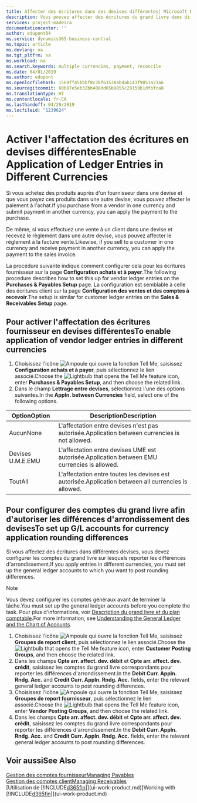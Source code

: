 ```yaml
---
title: Affecter des écritures dans des devises différentes| Microsoft Docs
description: Vous pouvez affecter des écritures du grand livre dans différentes devises, par exemple si vous vendez à un client dans une devise et recevez le paiement dans une autre devise.
services: project-madeira
documentationcenter: ''
author: edupont04
ms.service: dynamics365-business-central
ms.topic: article
ms.devlang: na
ms.tgt_pltfrm: na
ms.workload: na
ms.search.keywords: multiple currencies, payment, reconcile
ms.date: 04/01/2019
ms.author: edupont
ms.openlocfilehash: 1569ff45bbbf8c3bf63538abdab143f9851a23a6
ms.sourcegitcommit: 60b87e5eb32bb408dd65b9855c29159b1dfbfca8
ms.translationtype: HT
ms.contentlocale: fr-CA
ms.lasthandoff: 04/29/2019
ms.locfileid: "1239624"
---
```

# <a name="enable-application-of-ledger-entries-in-different-currencies"></a><span data-ttu-id="828ae-103">Activer l'affectation des écritures en devises différentes</span><span class="sxs-lookup"><span data-stu-id="828ae-103">Enable Application of Ledger Entries in Different Currencies</span></span>
<span data-ttu-id="828ae-104">Si vous achetez des produits auprès d'un fournisseur dans une devise et que vous payez ces produits dans une autre devise, vous pouvez affecter le paiement à l'achat.</span><span class="sxs-lookup"><span data-stu-id="828ae-104">If you purchase from a vendor in one currency and submit payment in another currency, you can apply the payment to the purchase.</span></span>

<span data-ttu-id="828ae-105">De même, si vous effectuez une vente à un client dans une devise et recevez le règlement dans une autre devise, vous pouvez affecter le règlement à la facture vente.</span><span class="sxs-lookup"><span data-stu-id="828ae-105">Likewise, if you sell to a customer in one currency and receive payment in another currency, you can apply the payment to the sales invoice.</span></span>

<span data-ttu-id="828ae-106">La procédure suivante indique comment configurer cela pour les écritures fournisseur sur la page **Configuration achats et à payer**.</span><span class="sxs-lookup"><span data-stu-id="828ae-106">The following procedure describes how to set this up for vendor ledger entries on the **Purchases & Payables Setup** page.</span></span> <span data-ttu-id="828ae-107">La configuration est semblable à celle des écritures client sur la page **Configuration des ventes et des comptes à recevoir**.</span><span class="sxs-lookup"><span data-stu-id="828ae-107">The setup is similar for customer ledger entries on the **Sales & Receivables Setup** page.</span></span>

## <a name="to-enable-application-of-vendor-ledger-entries-in-different-currencies"></a><span data-ttu-id="828ae-108">Pour activer l'affectation des écritures fournisseur en devises différentes</span><span class="sxs-lookup"><span data-stu-id="828ae-108">To enable application of vendor ledger entries in different currencies</span></span>
1. <span data-ttu-id="828ae-109">Choisissez l'icône ![Ampoule qui ouvre la fonction Tell Me](media/ui-search/search_small.png "Dites-moi ce que vous voulez faire"), saisissez **Configuration achats et à payer**, puis sélectionnez le lien associé.</span><span class="sxs-lookup"><span data-stu-id="828ae-109">Choose the ![Lightbulb that opens the Tell Me feature](media/ui-search/search_small.png "Tell me what you want to do") icon, enter **Purchases & Payables Setup**, and then choose the related link.</span></span>
2. <span data-ttu-id="828ae-110">Dans le champ **Lettrage entre devises**, sélectionnez l'une des options suivantes.</span><span class="sxs-lookup"><span data-stu-id="828ae-110">In the **Appln. between Currencies** field, select one of the following options.</span></span>

| <span data-ttu-id="828ae-111">Option</span><span class="sxs-lookup"><span data-stu-id="828ae-111">Option</span></span> | <span data-ttu-id="828ae-112">Description</span><span class="sxs-lookup"><span data-stu-id="828ae-112">Description</span></span> |
| --- | --- |
| <span data-ttu-id="828ae-113">Aucun</span><span class="sxs-lookup"><span data-stu-id="828ae-113">None</span></span> |<span data-ttu-id="828ae-114">L'affectation entre devises n'est pas autorisée.</span><span class="sxs-lookup"><span data-stu-id="828ae-114">Application between currencies is not allowed.</span></span> |
| <span data-ttu-id="828ae-115">Devises U.M.E.</span><span class="sxs-lookup"><span data-stu-id="828ae-115">EMU</span></span> |<span data-ttu-id="828ae-116">L'affectation entre devises UME est autorisée.</span><span class="sxs-lookup"><span data-stu-id="828ae-116">Application between EMU currencies is allowed.</span></span> |
| <span data-ttu-id="828ae-117">Tout</span><span class="sxs-lookup"><span data-stu-id="828ae-117">All</span></span> |<span data-ttu-id="828ae-118">L'affectation entre toutes les devises est autorisée.</span><span class="sxs-lookup"><span data-stu-id="828ae-118">Application between all currencies is allowed.</span></span> |

## <a name="to-set-up-gl-accounts-for-currency-application-rounding-differences"></a><span data-ttu-id="828ae-119">Pour configurer des comptes du grand livre afin d'autoriser les différences d'arrondissement des devises</span><span class="sxs-lookup"><span data-stu-id="828ae-119">To set up G/L accounts for currency application rounding differences</span></span>  
<span data-ttu-id="828ae-120">Si vous affectez des écritures dans différentes devises, vous devez configurer les comptes du grand livre sur lesquels reporter les différences d'arrondissement.</span><span class="sxs-lookup"><span data-stu-id="828ae-120">If you apply entries in different currencies, you must set up the general ledger accounts to which you want to post rounding differences.</span></span>  

> [!NOTE]  
>  <span data-ttu-id="828ae-121">Vous devez configurer les comptes généraux avant de terminer la tâche.</span><span class="sxs-lookup"><span data-stu-id="828ae-121">You must set up the general ledger accounts before you complete the task.</span></span> <span data-ttu-id="828ae-122">Pour plus d'informations, voir [Description du grand livre et du plan comptable](finance-general-ledger.md).</span><span class="sxs-lookup"><span data-stu-id="828ae-122">For more information, see [Understanding the General Ledger and the Chart of Accounts](finance-general-ledger.md).</span></span>

1. <span data-ttu-id="828ae-123">Choisissez l'icône ![Ampoule qui ouvre la fonction Tell Me](media/ui-search/search_small.png "Dites-moi ce que vous voulez faire"), saisissez **Groupes de report client**, puis sélectionnez le lien associé.</span><span class="sxs-lookup"><span data-stu-id="828ae-123">Choose the ![Lightbulb that opens the Tell Me feature](media/ui-search/search_small.png "Tell me what you want to do") icon, enter **Customer Posting Groups**, and then choose the related link.</span></span>  
2. <span data-ttu-id="828ae-124">Dans les champs **Cpte arr. affect. dev. débit** et **Cpte arr. affect. dev. crédit**, saisissez les comptes du grand livre correspondants pour reporter les différences d'arrondissement.</span><span class="sxs-lookup"><span data-stu-id="828ae-124">In the **Debit Curr. Appln. Rndg. Acc.** and **Credit Curr. Appln. Rndg. Acc.** fields, enter the relevant general ledger accounts to post rounding differences.</span></span>  
3. <span data-ttu-id="828ae-125">Choisissez l'icône ![Ampoule qui ouvre la fonction Tell Me](media/ui-search/search_small.png "Dites-moi ce que vous voulez faire"), saisissez **Groupes de report fournisseur**, puis sélectionnez le lien associé.</span><span class="sxs-lookup"><span data-stu-id="828ae-125">Choose the ![Lightbulb that opens the Tell Me feature](media/ui-search/search_small.png "Tell me what you want to do") icon, enter **Vendor Posting Groups**, and then choose the related link.</span></span>  
4. <span data-ttu-id="828ae-126">Dans les champs **Cpte arr. affect. dev. débit** et **Cpte arr. affect. dev. crédit**, saisissez les comptes du grand livre correspondants pour reporter les différences d'arrondissement.</span><span class="sxs-lookup"><span data-stu-id="828ae-126">In the **Debit Curr. Appln. Rndg. Acc.** and **Credit Curr. Appln. Rndg. Acc.** fields, enter the relevant general ledger accounts to post rounding differences.</span></span>  

## <a name="see-also"></a><span data-ttu-id="828ae-127">Voir aussi</span><span class="sxs-lookup"><span data-stu-id="828ae-127">See Also</span></span>
[<span data-ttu-id="828ae-128">Gestion des comptes fournisseur</span><span class="sxs-lookup"><span data-stu-id="828ae-128">Managing Payables</span></span>](payables-manage-payables.md)  
[<span data-ttu-id="828ae-129">Gestion des comptes client</span><span class="sxs-lookup"><span data-stu-id="828ae-129">Managing Receivables</span></span>](receivables-manage-receivables.md)  
<span data-ttu-id="828ae-130">[Utilisation de [!INCLUDE[d365fin](includes/d365fin_md.md)]](ui-work-product.md)</span><span class="sxs-lookup"><span data-stu-id="828ae-130">[Working with [!INCLUDE[d365fin](includes/d365fin_md.md)]](ui-work-product.md)</span></span>
